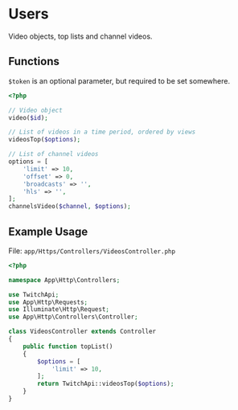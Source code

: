 # Users

Video objects, top lists and channel videos.

## Functions

```$token``` is an optional parameter, but required to be set somewhere.

```php
<?php

// Video object
video($id);

// List of videos in a time period, ordered by views
videosTop($options);

// List of channel videos
options = [
    'limit' => 10,
    'offset' => 0,
    'broadcasts' => '',
    'hls' => '',
];
channelsVideo($channel, $options);

```

## Example Usage

File: ```app/Https/Controllers/VideosController.php```

```php
<?php

namespace App\Http\Controllers;

use TwitchApi;
use App\Http\Requests;
use Illuminate\Http\Request;
use App\Http\Controllers\Controller;

class VideosController extends Controller
{
    public function topList()
    {
        $options = [
            'limit' => 10,
        ];
        return TwitchApi::videosTop($options);
    }
}
```
